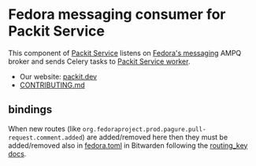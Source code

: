# Fedora messaging consumer for Packit Service

This component of [Packit Service](https://packit.dev/packit-as-a-service) listens on [Fedora's messaging](https://fedora-messaging.readthedocs.io) AMPQ broker and sends Celery tasks to [Packit Service worker](https://github.com/packit-service/packit-service/tree/main/packit_service/worker).

- Our website: [packit.dev](https://packit.dev)
- [CONTRIBUTING.md](/CONTRIBUTING.md)

## bindings

When new routes (like `org.fedoraproject.prod.pagure.pull-request.comment.added`) are added/removed here then they must be added/removed also in [fedora.toml](https://github.com/packit/deployment/tree/main/secrets#what-secret-files-the-deployment-expects) in Bitwarden following the [routing_key docs](https://fedora-messaging.readthedocs.io/en/stable/configuration.html#bindings).
